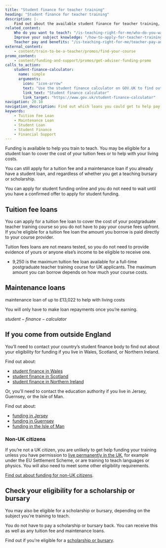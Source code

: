 ```yaml
---
title: "Student finance for teacher training"
heading: "Student finance for teacher training"
description: |-
    Find out about the available student finance for teacher training, including tuition fee loans and maintenance loans to support you while you train.
related_content:
    Who do you want to teach?: "/is-teaching-right-for-me/who-do-you-want-to-teach"
    Improve your subject knowledge: "/how-to-apply-for-teacher-training/subject-knowledge-enhancement"
    Teacher pay and benefits: "/is-teaching-right-for-me/teacher-pay-and-benefits"
external_content:
    - content/train-to-be-a-teacher/promos/find-your-course
promo_content:
    - content/funding-and-support/promos/get-adviser-funding-promo
calls_to_action:
    student-finance-calculator:
      name: simple
      arguments:
        icon: "icon-arrow"
        text: "Use the student finance calculator on GOV.UK to find out how much funding you can get."
        link_text: "Student finance calculator"
        link_target: "https://www.gov.uk/student-finance-calculator"
navigation: 20.10
navigation_description: Find out which loans you could get to help pay your fees and living expenses while you train.
keywords:
    - Tuition Fee Loan
    - Maintenance Loan
    - Student Loan
    - Student Finance
    - Financial Support
---
```


Funding is available to help you train to teach. You may be eligible for a student loan to cover the cost of your tuition fees or to help with your living costs. 

You can still apply for a tuition fee and a maintenance loan if you already have a student loan, and regardless of whether you get a teaching bursary or scholarship.

You can apply for student funding online and you do not need to wait until you have a confirmed offer to apply for student funding. 

## Tuition fee loans
You can apply for a tuition fee loan to cover the cost of your postgraduate teacher training course so you do not have to pay your course fees upfront. If you’re eligible for a tuition fee loan the amount you borrow is paid directly to your course provider.

Tuition fees loans are not means tested, so you do not need to provide evidence of yours or anyone else’s income to be eligible to receive one.

* 9,250 is the maximum tuition fee loan available for a full-time postgraduate teacher training course for UK applicants. The maximum amount you can borrow depends on how much your course costs. 

## Maintenance loans
maintenance loan of up to £13,022  to help with living costs


You will only have to make loan repayments once you’re earning.

$student-finance-calculator$

## If you come from outside England

You’ll need to contact your country’s student finance body to find out about your eligibility for funding if you live in Wales, Scotland, or Northern Ireland.

Find out about:

* [student finance in Wales](https://www.studentfinancewales.co.uk/)
* [student finance in Scotland](https://www.saas.gov.uk/)
* [student finance in Northern Ireland](https://www.studentfinanceni.co.uk/)

Or, you'll need to contact the education authority if you live in Jersey, Guernsey, or the Isle of Man.

Find out about:

* [funding in Jersey](https://www.gov.je/Working/Careers/16To19YearOlds/EnteringHigherEducation/FinancingHigherEducationCourses/FundingDegreeProfessionalQualifications/Pages/index.aspx)
* [funding in Guernsey](https://www.gov.gg/article/152744/Policies)
* [funding in the Isle of Man](https://www.gov.im/student-grants)

### Non-UK citizens

If you’re not a UK citizen, you are unlikely to get help funding your training unless you have permission to [live permanently in the UK](https://www.gov.uk/browse/visas-immigration/settle-in-the-uk), for example under the EU Settlement Scheme, or are training to teach languages or physics. You will also need to meet some other eligibility requirements.

[Find out about funding for non-UK citizens](/non-uk-teachers/train-to-teach-in-england-as-an-international-student).

## Check your eligibility for a scholarship or bursary

You may also be eligible for a scholarship or bursary, depending on the subject you're training to teach.

You do not have to pay a scholarship or bursary back. You can receive this as well as any tuition fee and maintenance loans.

Find out if you're eligible for a [scholarship or bursary](/funding-and-support/scholarships-and-bursaries).
